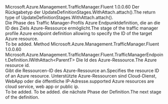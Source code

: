<Type Name="IWithAzureResource&lt;ParentT&gt;" FullName="Microsoft.Azure.Management.TrafficManager.Fluent.TrafficManagerEndpoint.Definition.IWithAzureResource&lt;ParentT&gt;">
  <TypeSignature Language="C#" Value="public interface IWithAzureResource&lt;ParentT&gt;" />
  <TypeSignature Language="ILAsm" Value=".class public interface auto ansi abstract IWithAzureResource`1&lt;ParentT&gt;" />
  <TypeSignature Language="DocId" Value="T:Microsoft.Azure.Management.TrafficManager.Fluent.TrafficManagerEndpoint.Definition.IWithAzureResource`1" />
  <TypeSignature Language="VB.NET" Value="Public Interface IWithAzureResource(Of ParentT)" />
  <TypeSignature Language="F#" Value="type IWithAzureResource&lt;'ParentT&gt; = interface" />
  <AssemblyInfo>
    <AssemblyName>Microsoft.Azure.Management.TrafficManager.Fluent</AssemblyName>
    <AssemblyVersion>1.0.0.60</AssemblyVersion>
  </AssemblyInfo>
  <TypeParameters>
    <TypeParameter Name="ParentT" />
  </TypeParameters>
  <Interfaces />
  <Docs>
    <typeparam name="ParentT"><span data-ttu-id="d27e4-101">Der Rückgabetyp der UpdateDefinitionStages.WithAttach.attach().</span><span class="sxs-lookup"><span data-stu-id="d27e4-101">The return type of  UpdateDefinitionStages.WithAttach.attach().</span></span></typeparam>
    <summary>
            <span data-ttu-id="d27e4-102">Die Phase des Traffic Manager-Profils Azure Endpunktdefinition, die an die ID des Ziels Azure-Ressource ermöglicht.</span><span class="sxs-lookup"><span data-stu-id="d27e4-102">The stage of the traffic manager profile Azure endpoint definition allowing to specify the ID of the target Azure resource.</span></span>
            </summary>
    <remarks>To be added.</remarks>
  </Docs>
  <Members>
    <Member MemberName="ToResourceId">
      <MemberSignature Language="C#" Value="public Microsoft.Azure.Management.TrafficManager.Fluent.TrafficManagerEndpoint.Definition.IWithAttach&lt;ParentT&gt; ToResourceId (string resourceId);" />
      <MemberSignature Language="ILAsm" Value=".method public hidebysig newslot virtual instance class Microsoft.Azure.Management.TrafficManager.Fluent.TrafficManagerEndpoint.Definition.IWithAttach`1&lt;!ParentT&gt; ToResourceId(string resourceId) cil managed" />
      <MemberSignature Language="DocId" Value="M:Microsoft.Azure.Management.TrafficManager.Fluent.TrafficManagerEndpoint.Definition.IWithAzureResource`1.ToResourceId(System.String)" />
      <MemberSignature Language="VB.NET" Value="Public Function ToResourceId (resourceId As String) As IWithAttach(Of ParentT)" />
      <MemberSignature Language="F#" Value="abstract member ToResourceId : string -&gt; Microsoft.Azure.Management.TrafficManager.Fluent.TrafficManagerEndpoint.Definition.IWithAttach&lt;'ParentT&gt;" Usage="iWithAzureResource.ToResourceId resourceId" />
      <MemberType>Method</MemberType>
      <AssemblyInfo>
        <AssemblyName>Microsoft.Azure.Management.TrafficManager.Fluent</AssemblyName>
        <AssemblyVersion>1.0.0.60</AssemblyVersion>
      </AssemblyInfo>
      <ReturnValue>
        <ReturnType>Microsoft.Azure.Management.TrafficManager.Fluent.TrafficManagerEndpoint.Definition.IWithAttach&lt;ParentT&gt;</ReturnType>
      </ReturnValue>
      <Parameters>
        <Parameter Name="resourceId" Type="System.String" />
      </Parameters>
      <Docs>
        <param name="resourceId"><span data-ttu-id="d27e4-103">Die Id des Azure-Ressource.</span><span class="sxs-lookup"><span data-stu-id="d27e4-103">The Azure resource id.</span></span></param>
        <summary>
            <span data-ttu-id="d27e4-104">Gibt die Ressourcen-ID des Azure-Ressource an.</span><span class="sxs-lookup"><span data-stu-id="d27e4-104">Specifies the resource ID of an Azure resource.</span></span>
            <span data-ttu-id="d27e4-105">Unterstützte Azure-Ressourcen sind Cloud-Dienst, WebApp oder die öffentliche IP-Adresse.</span><span class="sxs-lookup"><span data-stu-id="d27e4-105">supported Azure resources are cloud service, web app or public ip.</span></span>
            </summary>
        <returns>To be added.</returns>
        <remarks>To be added.</remarks>
        <return><span data-ttu-id="d27e4-106">die nächste Phase der Definition.</span><span class="sxs-lookup"><span data-stu-id="d27e4-106">The next stage of the definition.</span></span></return>
      </Docs>
    </Member>
  </Members>
</Type>